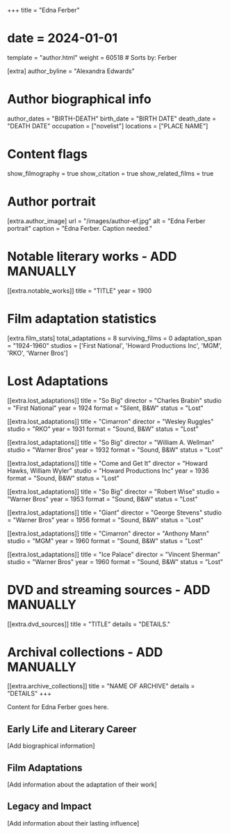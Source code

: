 +++
title = "Edna Ferber"
# date = 2024-01-01
template = "author.html"
weight = 60518  # Sorts by: Ferber

[extra]
author_byline = "Alexandra Edwards"

# Author biographical info
author_dates = "BIRTH-DEATH"
birth_date = "BIRTH DATE"
death_date = "DEATH DATE"
occupation = ["novelist"]
locations = ["PLACE NAME"]

# Content flags
show_filmography = true
show_citation = true
show_related_films = true

# Author portrait
[extra.author_image]
url = "/images/author-ef.jpg"
alt = "Edna Ferber portrait"
caption = "Edna Ferber. Caption needed."

# Notable literary works - ADD MANUALLY
[[extra.notable_works]]
title = "TITLE"
year = 1900

# Film adaptation statistics
[extra.film_stats]
total_adaptations = 8
surviving_films = 0
adaptation_span = "1924-1960"
studios = ['First National', 'Howard Productions Inc', 'MGM', 'RKO', 'Warner Bros']
# Lost Adaptations
[[extra.lost_adaptations]]
title = "So Big"
director = "Charles Brabin"
studio = "First National"
year = 1924
format = "Silent, B&W"
status = "Lost"

[[extra.lost_adaptations]]
title = "Cimarron"
director = "Wesley Ruggles"
studio = "RKO"
year = 1931
format = "Sound, B&W"
status = "Lost"

[[extra.lost_adaptations]]
title = "So Big"
director = "William A. Wellman"
studio = "Warner Bros"
year = 1932
format = "Sound, B&W"
status = "Lost"

[[extra.lost_adaptations]]
title = "Come and Get It"
director = "Howard Hawks, William Wyler"
studio = "Howard Productions Inc"
year = 1936
format = "Sound, B&W"
status = "Lost"

[[extra.lost_adaptations]]
title = "So Big"
director = "Robert Wise"
studio = "Warner Bros"
year = 1953
format = "Sound, B&W"
status = "Lost"

[[extra.lost_adaptations]]
title = "Giant"
director = "George Stevens"
studio = "Warner Bros"
year = 1956
format = "Sound, B&W"
status = "Lost"

[[extra.lost_adaptations]]
title = "Cimarron"
director = "Anthony Mann"
studio = "MGM"
year = 1960
format = "Sound, B&W"
status = "Lost"

[[extra.lost_adaptations]]
title = "Ice Palace"
director = "Vincent Sherman"
studio = "Warner Bros"
year = 1960
format = "Sound, B&W"
status = "Lost"


# DVD and streaming sources - ADD MANUALLY
[[extra.dvd_sources]]
title = "TITLE"
details = "DETAILS."

# Archival collections - ADD MANUALLY
[[extra.archive_collections]]
title = "NAME OF ARCHIVE"
details = "DETAILS"
+++

Content for Edna Ferber goes here. 

## Early Life and Literary Career

[Add biographical information]

## Film Adaptations

[Add information about the adaptation of their work]

## Legacy and Impact

[Add information about their lasting influence]
